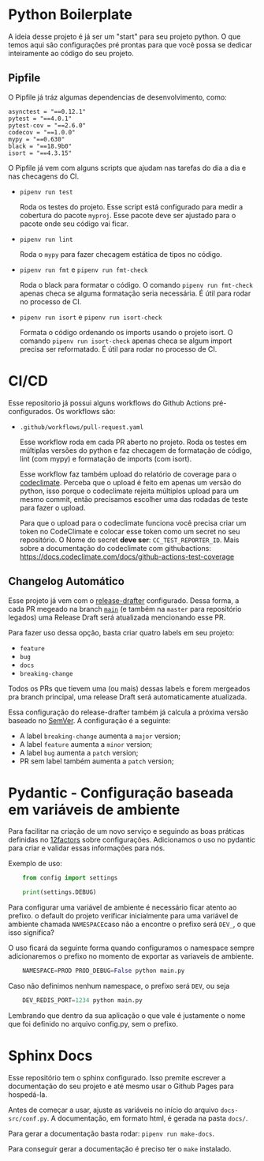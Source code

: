 # Python Boilerplate

A ideia desse projeto é já ser um "start" para seu projeto python. O que temos aqui são configurações pré prontas para que você possa se dedicar inteiramente ao código do seu projeto.


## Pipfile

O Pipfile já tráz algumas dependencias de desenvolvimento, como:

```
asynctest = "==0.12.1"
pytest = "==4.0.1"
pytest-cov = "==2.6.0"
codecov = "==1.0.0"
mypy = "==0.630"
black = "==18.9b0"
isort = "==4.3.15"
```

O Pipfile já vem com alguns scripts que ajudam nas tarefas do dia a dia e nas checagens do CI.

- ``pipenv run test``

    Roda os testes do projeto. Esse script está configurado para medir a cobertura do pacote ``myproj``. Esse pacote deve ser ajustado para o pacote onde seu código vai ficar.

- ``pipenv run lint``

    Roda o ``mypy`` para fazer checagem estática de tipos no código.

- ``pipenv run fmt`` e ``pipenv run fmt-check``

    Roda o black para formatar o código. O comando ``pipenv run fmt-check`` apenas checa se alguma formatação seria necessária. É útil para rodar no processo de CI.

- ``pipenv run isort`` e ``pipenv run isort-check``

    Formata o código ordenando os imports usando o projeto isort. O comando ``pipenv run isort-check`` apenas checa se algum import precisa ser reformatado. É útil para rodar no processo de CI.


# CI/CD

Esse repositorio já possui alguns workflows do Github Actions pré-configurados. Os workflows são:

- `.github/workflows/pull-request.yaml`

    Esse workflow roda em cada PR aberto no projeto. Roda os testes em múltiplas versões do python e faz checagem de formatação de código, lint (com mypy) e formatação de imports (com isort).

    Esse workflow faz também upload do relatório de coverage para o [codeclimate](https://codeclimate.com). Perceba que o upload é feito em apenas um versão do python, isso porque o codeclimate rejeita múltiplos upload para um mesmo commit, então precisamos escolher uma das rodadas de teste para fazer o upload.

    Para que o upload para o codeclimate funciona você precisa criar um token no CodeClimate e colocar esse token como um secret no seu repositório. O Nome do secret **deve ser**: ``CC_TEST_REPORTER_ID``. Mais sobre a documentação do codeclimate com githubactions: https://docs.codeclimate.com/docs/github-actions-test-coverage

## Changelog Automático

Esse projeto já vem com o [release-drafter](https://github.com/release-drafter/release-drafter) configurado. Dessa forma, a cada PR megeado na branch [``main``](https://github.blog/changelog/2020-10-01-the-default-branch-for-newly-created-repositories-is-now-main/) (e também na ``master`` para repositório legados) uma Release Draft será atualizada mencionando esse PR.

Para fazer uso dessa opção, basta criar quatro labels em seu projeto:

- ``feature``
- ``bug``
- ``docs``
- ``breaking-change``

Todos os PRs que tievem uma (ou mais) dessas labels e forem mergeados pra branch principal, uma release Draft será automaticamente atualizada.

Essa configuração do release-drafter também já calcula a próxima versão baseado no [SemVer](https://semver.org). A configuração é a seguinte:

- A label ``breaking-change`` aumenta a ``major`` version;
- A label ``feature`` aumenta a ``minor`` version;
- A label ``bug`` aumenta a ``patch`` version;
- PR sem label também aumenta a ``patch`` version;

# Pydantic - Configuração baseada em variáveis de ambiente

Para facilitar na criação de um novo serviço e seguindo as boas práticas definidas no [12factors](https://12factor.net/config) sobre configurações.
Adicionamos o uso no pydantic para criar e validar essas informações para nós.

Exemplo de uso:

```python
    from config import settings

    print(settings.DEBUG)
```

Para configurar uma variável de ambiente é necessário ficar atento ao prefixo.
o default do projeto verificar inicialmente para uma variável de ambiente chamada `NAMESPACE`caso não a
encontre o prefixo será `DEV_`, o que isso significa?

O uso ficará da seguinte forma quando configuramos o namespace sempre adicionaremos o prefixo no
momento de exportar as variaveis de ambiente.

```python
    NAMESPACE=PROD PROD_DEBUG=False python main.py
```

Caso não definimos nenhum namespace, o prefixo será `DEV`, ou seja

```python
    DEV_REDIS_PORT=1234 python main.py
```

Lembrando que dentro da sua aplicação o que vale é justamente o nome que foi definido no arquivo config.py, sem o prefixo.



# Sphinx Docs

Esse repositório tem o sphinx configurado. Isso premite escrever a documentação do seu projeto e até mesmo usar o Github Pages para hospedá-la.

Antes de começar a usar, ajuste as variáveis no início do arquivo ``docs-src/conf.py``. A documentação, em formato html, é gerada na pasta ``docs/``.

Para gerar a documentação basta rodar: ``pipenv run make-docs``.

Para conseguir gerar a documentação é preciso ter o ``make`` instalado.
